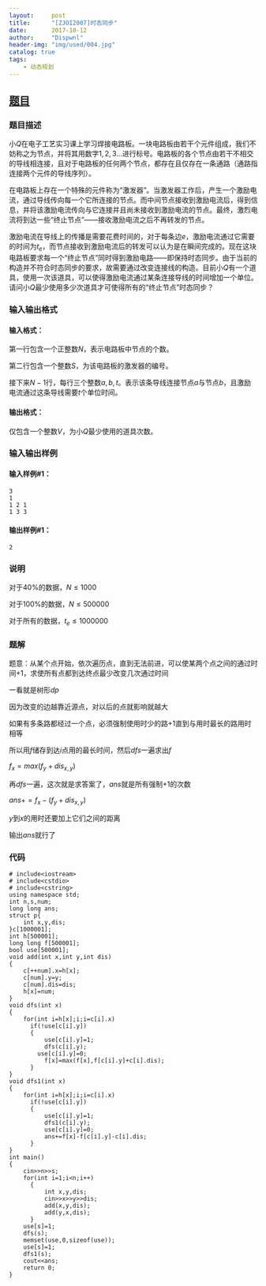 ```yaml
---
layout:     post
title:      "[ZJOI2007]时态同步"
date:       2017-10-12
author:     "Dispwnl"
header-img: "img/used/004.jpg"
catalog: true
tags:
    - 动态规划
---
```

## [题目](https://www.luogu.org/problemnew/show/P1131)
### 题目描述
小$Q$在电子工艺实习课上学习焊接电路板。一块电路板由若干个元件组成，我们不妨称之为节点，并将其用数字$1,2,3…$进行标号。电路板的各个节点由若干不相交的导线相连接，且对于电路板的任何两个节点，都存在且仅存在一条通路（通路指连接两个元件的导线序列）。

在电路板上存在一个特殊的元件称为“激发器”。当激发器工作后，产生一个激励电流，通过导线传向每一个它所连接的节点。而中间节点接收到激励电流后，得到信息，并将该激励电流传向与它连接并且尚未接收到激励电流的节点。最终，激烈电流将到达一些“终止节点”――接收激励电流之后不再转发的节点。

激励电流在导线上的传播是需要花费时间的，对于每条边$e$，激励电流通过它需要的时间为$t_e$，而节点接收到激励电流后的转发可以认为是在瞬间完成的。现在这块电路板要求每一个“终止节点”同时得到激励电路――即保持时态同步。由于当前的构造并不符合时态同步的要求，故需要通过改变连接线的构造。目前小$Q$有一个道具，使用一次该道具，可以使得激励电流通过某条连接导线的时间增加一个单位。请问小$Q$最少使用多少次道具才可使得所有的“终止节点”时态同步？

### 输入输出格式
#### 输入格式：
第一行包含一个正整数$N$，表示电路板中节点的个数。

第二行包含一个整数$S$，为该电路板的激发器的编号。

接下来$N-1$行，每行三个整数$a,b,t$。表示该条导线连接节点$a$与节点$b$，且激励电流通过这条导线需要$t$个单位时间。

#### 输出格式：
仅包含一个整数$V$，为小$Q$最少使用的道具次数。

### 输入输出样例
#### 输入样例#1： 
```
3
1
1 2 1
1 3 3
```
#### 输出样例#1： 
```
2
```
### 说明
对于40$\%$的数据，$N\leqslant 1000$

对于100$\%$的数据，$N\leqslant 500000$

对于所有的数据，$t_e\leqslant 1000000$

### 题解
题意：从某个点开始，依次遍历点，直到无法前进，可以使某两个点之间的通过时间$+1$，求使所有点都到达终点最少改变几次通过时间

一看就是树形$dp$

因为改变的边越靠近源点，对以后的点就影响就越大

如果有多条路都经过一个点，必须强制使用时少的路+1直到与用时最长的路用时相等

所以用$f$储存到达$i$点用的最长时间，然后$dfs$一遍求出$f$

$f_x=max(f_y+dis_{x,y})$

再$dfs$一遍，这次就是求答案了，$ans$就是所有强制$+1$的次数

$ans+=f_x-(f_y+dis_{x,y})$

$y$到$x$的用时还要加上它们之间的距离

输出$ans$就行了

### 代码
```
# include<iostream>
# include<cstdio>
# include<cstring>
using namespace std;
int n,s,num;
long long ans;
struct p{
    int x,y,dis;
}c[1000001];
int h[500001];
long long f[500001];
bool use[500001];
void add(int x,int y,int dis)
{
    c[++num].x=h[x];
    c[num].y=y;
    c[num].dis=dis;
    h[x]=num;
}
void dfs(int x)
{
    for(int i=h[x];i;i=c[i].x)
      if(!use[c[i].y])
      {
          use[c[i].y]=1;
          dfs(c[i].y);
        use[c[i].y]=0;
          f[x]=max(f[x],f[c[i].y]+c[i].dis);
      }
}
void dfs1(int x)
{
    for(int i=h[x];i;i=c[i].x)
      if(!use[c[i].y])
      {
          use[c[i].y]=1;
          dfs1(c[i].y);
          use[c[i].y]=0;
          ans+=f[x]-f[c[i].y]-c[i].dis;
      }
}
int main()
{
    cin>>n>>s;
    for(int i=1;i<n;i++)
      {
          int x,y,dis;
          cin>>x>>y>>dis;
          add(x,y,dis);
          add(y,x,dis);
      }
    use[s]=1;
    dfs(s);
    memset(use,0,sizeof(use));
    use[s]=1;
    dfs1(s);
    cout<<ans;
    return 0;
}
```
